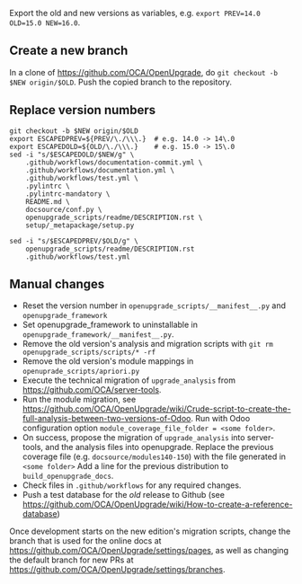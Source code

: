 Export the old and new versions as variables, e.g. `export PREV=14.0 OLD=15.0 NEW=16.0`.

## Create a new branch

In a clone of https://github.com/OCA/OpenUpgrade, do `git checkout -b $NEW origin/$OLD`. Push the copied branch to the repository.

## Replace version numbers

```
git checkout -b $NEW origin/$OLD
export ESCAPEDPREV=${PREV/\./\\\.}  # e.g. 14.0 -> 14\.0
export ESCAPEDOLD=${OLD/\./\\\.}    # e.g. 15.0 -> 15\.0
sed -i "s/$ESCAPEDOLD/$NEW/g" \
    .github/workflows/documentation-commit.yml \
    .github/workflows/documentation.yml \
    .github/workflows/test.yml \
    .pylintrc \
    .pylintrc-mandatory \
    README.md \
    docsource/conf.py \
    openupgrade_scripts/readme/DESCRIPTION.rst \
    setup/_metapackage/setup.py

sed -i "s/$ESCAPEDPREV/$OLD/g" \
    openupgrade_scripts/readme/DESCRIPTION.rst
    .github/workflows/test.yml
```

## Manual changes

* Reset the version number in `openupgrade_scripts/__manifest__.py` and `openupgrade_framework`
* Set openupgrade_framework to uninstallable in `openupgrade_framework/__manifest__.py`.
* Remove the old version's analysis and migration scripts with `git rm openupgrade_scripts/scripts/* -rf`
* Remove the old version's module mappings in `openuprade_scripts/apriori.py`
* Execute the technical migration of `upgrade_analysis` from https://github.com/OCA/server-tools.
* Run the module migration, see https://github.com/OCA/OpenUpgrade/wiki/Crude-script-to-create-the-full-analysis-between-two-versions-of-Odoo.
  Run with Odoo configuration option `module_coverage_file_folder = <some folder>`.
* On success, propose the migration of `upgrade_analysis` into server-tools, and the analysis files into openupgrade.
  Replace the previous coverage file (e.g. `docsource/modules140-150`) with the file generated in `<some folder>`
  Add a line for the previous distribution to `build_openupgrade_docs`.
* Check files in `.github/workflows` for any required changes.
* Push a test database for the *old* release to Github (see https://github.com/OCA/OpenUpgrade/wiki/How-to-create-a-reference-database)

Once development starts on the new edition's migration scripts, change the branch that is used for the online docs at https://github.com/OCA/OpenUpgrade/settings/pages, as well as changing the default branch for new PRs at https://github.com/OCA/OpenUpgrade/settings/branches.